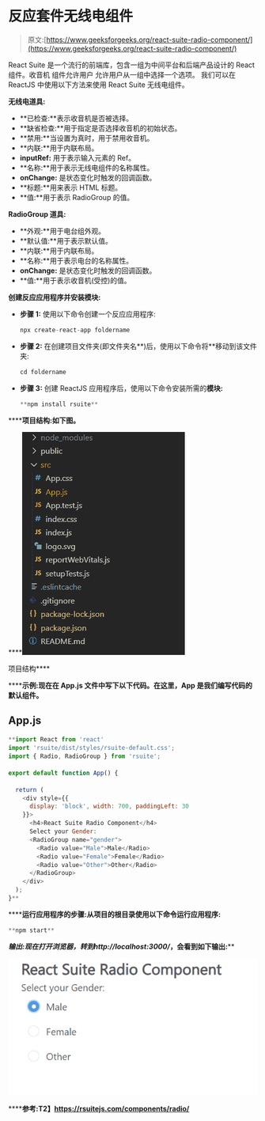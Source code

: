 # 反应套件无线电组件

> 原文:[https://www.geeksforgeeks.org/react-suite-radio-component/](https://www.geeksforgeeks.org/react-suite-radio-component/)

React Suite 是一个流行的前端库，包含一组为中间平台和后端产品设计的 React 组件。收音机  组件允许用户 允许用户从一组中选择一个选项。 我们可以在 ReactJS 中使用以下方法来使用 React Suite 无线电组件。

**无线电道具:**

*   **已检查:**表示收音机是否被选择。
*   **缺省检查:**用于指定是否选择收音机的初始状态。
*   **禁用:**当设置为真时，用于禁用收音机。
*   **内联:**用于内联布局。
*   **inputRef:** 用于表示输入元素的 Ref。
*   **名称:**用于表示无线电组件的名称属性。
*   **onChange:** 是状态变化时触发的回调函数。
*   **标题:**用来表示 HTML 标题。
*   **值:**用于表示 RadioGroup 的值。

**RadioGroup 道具:**

*   **外观:**用于电台组外观。
*   **默认值:**用于表示默认值。
*   **内联:**用于内联布局。
*   **名称:**用于表示电台的名称属性。
*   **onChange:** 是状态变化时触发的回调函数。
*   **值:**用于表示收音机(受控)的值。

**创建反应应用程序并安装模块:**

*   **步骤 1:** 使用以下命令创建一个反应应用程序:

    ```jsx
    npx create-react-app foldername
    ```

*   **步骤 2:** 在创建项目文件夹(即文件夹名**)后，使用以下命令将**移动到该文件夹:

    ```jsx
    cd foldername
    ```

*   **步骤 3:** 创建 ReactJS 应用程序后，使用以下命令安装所需的****模块:****

    ```jsx
    **npm install rsuite**
    ```

******项目结构:**如下图。****

****![](img/f04ae0d8b722a9fff0bd9bd138b29c23.png)

项目结构**** 

******示例:**现在在 **App.js** 文件中写下以下代码。在这里，App 是我们编写代码的默认组件。****

## ****App.js****

```jsx
**import React from 'react'
import 'rsuite/dist/styles/rsuite-default.css';
import { Radio, RadioGroup } from 'rsuite';

export default function App() {

  return (
    <div style={{
      display: 'block', width: 700, paddingLeft: 30
    }}>
      <h4>React Suite Radio Component</h4>
      Select your Gender:
      <RadioGroup name="gender">
        <Radio value="Male">Male</Radio>
        <Radio value="Female">Female</Radio>
        <Radio value="Other">Other</Radio>
      </RadioGroup>
    </div>
  );
}**
```

******运行应用程序的步骤:**从项目的根目录使用以下命令运行应用程序:****

```jsx
**npm start**
```

******输出:**现在打开浏览器，转到***http://localhost:3000/***，会看到如下输出:****

****![](img/e1272e691875c2ec4274e51480337810.png)****

******参考:**T2】https://rsuitejs.com/components/radio/****
